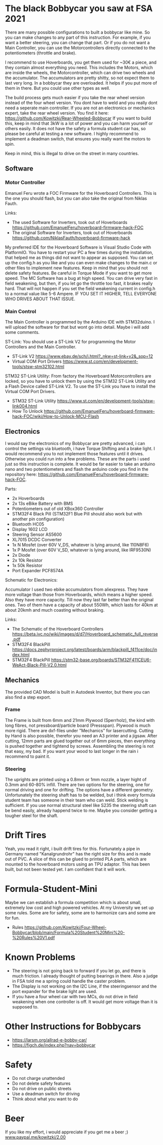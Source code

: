 # The black Bobbycar you saw at FSA 2021
There are many possible configurations to built a bobbycar like mine. So you can make changes to any part of this instruction. For example, if you want a better steering, you can change that part. Or if you do not want a Main Controller, you can use the Motorcontrollers directly connected to the potentiometers (throttle and brake).

I recommend to use Hoverboards, you get them used for ~30€ a piece, and they contain almost everything you need. This includes the Motors, which are inside the wheels, the Motorcontroller, which can drive two wheels and the accumulator.
The accumulators are pretty shitty, so not expect them to last very long. In a bobbycar they are overloaded. It helps if you put more of them in there. But you could use other types as well.

The build process gets much easier if you take the rear wheel version instead of the four wheel version. You dont have to weld and you really dont need a seperate main controller. If you are not an electronics or mechanics expert, take the rear wheel version. You find it here: https://github.com/Kowitzki/Rear-Wheeled-Bobbycar
If you want to build this, keep in mind that 3kW is a lot of power and you can harm yourself or others easily. It does not have the safety a formula student car has, so please be careful at testing a new software. I highly recommend to implement a deadman switch, that ensures you really want the motors to spin.

Keep in mind, this is illegal to drive on the street in many countries.

## Software

### Motor Controller
Emanuel Feru wrote a FOC Firmware for the Hoverboard Controllers. This is the one you should flash, but you can also take the original from Niklas Fauth.

Links:
- The used Software for Inverters, took out of Hoverboards https://github.com/EmanuelFeru/hoverboard-firmware-hack-FOC
- The original Software for Inverters, took out of Hoverboards https://github.com/NiklasFauth/hoverboard-firmware-hack

My preferred IDE for the Hoverboard Software is Visual Studio Code with PlatformIO. You have to restart your PC a few times during the installation, that helped me as things did not want to appear as supposed. You can set up the config.h as you like and you can even make changes to the main.c or other files to implement new features. Keep in mind that you should not delete safety features.
Be careful in Torque Mode if you want to get more speed. The MC Software has a bug at high speed. You can drive very fast in field weakening, but then, if you let go the throttle too fast, it brakes really hard. That will not happen if you set the field weakening current in config.h to a normal value like 5-6 Ampere. IF YOU SET IT HIGHER, TELL EVERYONE WHO DRIVES ABOUT THAT ISSUE. 

### Main Control
The Main Controller is programmed by the Arduino IDE with STM32duino. I will upload the software for that but wont go into detail. Maybe i will add some comments.

ST-Link:
You should use a ST-Link V2 for programming the Motor Controllers and the Main Controller.
- ST-Link V2 https://www.ebay.de/sch/i.html?_nkw=st-link+v2&_sop=12
- Virtual COM Port Drivers https://www.st.com/en/development-tools/stsw-stm32102.html

STM32 ST-Link Utility:
From factory the Hoverboard Motorcontrollers are locked, so you have to unlock them by using the STM32 ST-Link Utility and a Flash Device called ST-Link V2. To use the ST-Link you have to install the Virtual COM Port Drivers.
- STM32 ST-Link Utility https://www.st.com/en/development-tools/stsw-link004.html
- How To Unlock https://github.com/EmanuelFeru/hoverboard-firmware-hack-FOC/wiki/How-to-Unlock-MCU-Flash


## Electronics
I would say the electronics of my Bobbycar are pretty advanced, i can control the settings via bluetooth, i have Torque Shifting and a brake light. I would recommend you to not implement those features until it drives. Otherwise you could run into a few problems. These are the parts i used just so this instruction is complete. It would be far easier to take an arduino nano and two potentiometers and flash the arduino code you find in the repository here: https://github.com/EmanuelFeru/hoverboard-firmware-hack-FOC.

Parts:
- 2x Hoverboards
- 2x 13s eBike Battery with BMS
- Potentiometers out of old XBox360 Controller
- STM32F4 Black Pill (STM32F1 Blue Pill should also work but with another pin configuration)
- Bluetooth HC05
- Display 1602 LCD
- Steering Sensor AS5600
- XL7015 DCDC Converter
- 1x N Mosfet (over 60V V_DS, whatever is lying around, like 110N8F6)
- 1x P Mosfet (over 60V V_SD, whatever is lying around, like IRF9530N)
- 2x Diode
- 2x 10k Resistor
- 1x 50k Resistor
- Port Expander PCF8574A

Schematic for Electronics:


Accumulator
I used two ebike accumulators from aliexpress. They have more voltage than those from Hoverboards, which means a higher speed. Also they have more capacity. Till now they last far better than the original ones.
Two of them have a capacity of about 550Wh, which lasts for 40km at about 20kmh and much coasting without braking.

Links:
- The Schematic of the Hoverboard Controllers https://beta.ivc.no/wiki/images/d/d7/Hoverboard_schematic_full_reverse.pdf
- STM32F4 BlackPill https://docs.zephyrproject.org/latest/boards/arm/blackpill_f411ce/doc/index.html
- STM32F4 BlackPill https://stm32-base.org/boards/STM32F411CEU6-WeAct-Black-Pill-V2.0.html


## Mechanics
The provided CAD Model is built in Autodesk Inventor, but there you can also find a step export.

### Frame
The Frame is built from 6mm and 21mm Plywood (Sperrholz), the kind with long fibres, not pressboard/particle board (Pressspan). Plywood is much more rigid.
There are dxf-files under "Mechanics" for lasercutting. Cutting by Hand is also possible, therefor you need an A3 printer and a jigsaw.
After cutting, 12mm parts are glued together out of 6mm pieces, then everything is pushed together and tightend by screws. Assembling the steering is not that easy, my bad.
If you want your wood to last longer in the rain i recommend to paint it.

### Steering
The uprights are printed using a 0.8mm or 1mm nozzle, a layer hight of 0.3mm and 60-80% infill. There are two options for the steering, one for normal driving and one for drifting. The options have a different geometry.
Unfortunately the steering shaft has to be welded, but i think every formula student team has someone in their team who can weld. Stick welding is sufficient.
If you use normal structural steel like S235 the steering shaft can be bend easily, already happend twice to me. Maybe you consider getting a tougher steel for the shaft.



# Drift Tires
Yeah, you read it right, i built drift tires for this. Fortunately a pipe in Germany named "Kanalgrundrohr" has the right size for this and is made out of PVC. A slice of this can be glued to printed PLA parts, which are mounted to the hoverboard motors using an TPU adaptor. This has been built, but not been tested yet. I am confident that it will work.



# Formula-Student-Mini
Maybe we can establish a formula competition which is about small, extremely low cost and high powered vehicles. At my University we set up some rules. Some are for safety, some are to harmonize cars and some are for fun.
- Rules https://github.com/Kowitzki/Four-Wheel-Bobbycar/blob/main/Formula%20Student%20Mini%20-%20Rules%20V1.pdf



# Known Problems
- The steering is not going back to forward if you let go, and there is much friction. I already thought of putting bearings in there. Also a judge in FSA told me a spring could handle the caster problem.
- The Display is not working on the I2C Line, if the steeringsensor and the port expander for the brake light are used.
- If you have a four wheel car with two MCs, do not drive in field weakening when one controller is off. It would get more voltage than it is supposed to.



# Other Instructions for Bobbycars
- https://larsm.org/allrad-e-bobby-car/
- https://figch.de/index.php?nav=bobbycar



# Safety
- Do not charge unattended
- Do not delete safety features
- Do not drive on public streets
- Use a deadman switch for driving
- Think about what you want to do



# Beer
If you like my effort, i would appreciate if you get me a beer ;)
www.paypal.me/kowitzki/2.00
